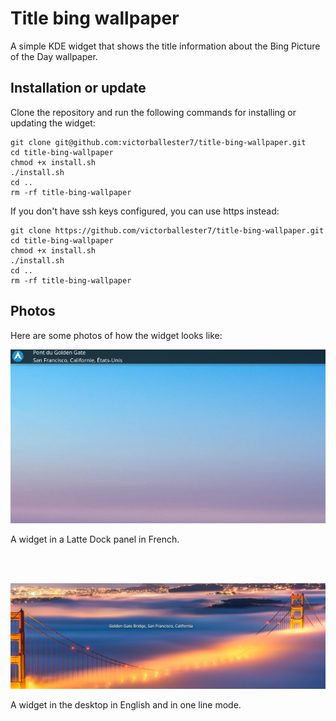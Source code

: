 # Title bing wallpaper

A simple KDE widget that shows the title information about the Bing Picture of the Day wallpaper.

## Installation or update

Clone the repository and run the following commands for installing or updating the widget:

```
git clone git@github.com:victorballester7/title-bing-wallpaper.git
cd title-bing-wallpaper
chmod +x install.sh
./install.sh
cd ..
rm -rf title-bing-wallpaper
```

If you don't have ssh keys configured, you can use https instead:

```
git clone https://github.com/victorballester7/title-bing-wallpaper.git
cd title-bing-wallpaper
chmod +x install.sh
./install.sh
cd ..
rm -rf title-bing-wallpaper
```

## Photos

Here are some photos of how the widget looks like:

![WidgetinLattePanel](images/panel-fr.png)

A widget in a Latte Dock panel in French.

<br></br>

![WidgetDesktop](images/desktop-en.png)

A widget in the desktop in English and in one line mode.
